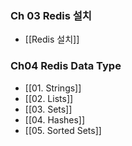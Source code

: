 ### Ch 03 Redis 설치
- [[Redis 설치]]

### Ch04 Redis Data Type
- [[01. Strings]]
- [[02. Lists]]
- [[03. Sets]]
- [[04. Hashes]]
- [[05. Sorted Sets]]
